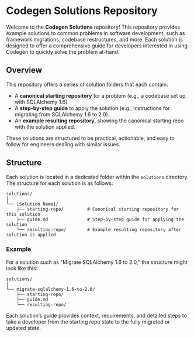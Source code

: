 # Codegen Solutions Repository

Welcome to the **Codegen Solutions** repository! This repository provides example solutions to common problems in software development, such as framework migrations, codebase restructures, and more. Each solution is designed to offer a comprehensive guide for developers interested in using Codegen to quickly solve the problem at-hand.

## Overview

This repository offers a series of solution folders that each contain:
- A **canonical starting repository** for a problem (e.g., a codebase set up with SQLAlchemy 1.6).
- A **step-by-step guide** to apply the solution (e.g., instructions for migrating from SQLAlchemy 1.6 to 2.0).
- An **example resulting repository**, showing the canonical starting repo with the solution applied.

These solutions are structured to be practical, actionable, and easy to follow for engineers dealing with similar issues.

## Structure

Each solution is located in a dedicated folder within the `solutions` directory. The structure for each solution is as follows:
```
solutions/
│
└── [Solution Name]/
    ├── starting-repo/         # Canonical starting repository for this solution
    ├── guide.md               # Step-by-step guide for applying the solution
    └── resulting-repo/        # Example resulting repository after solution is applied
```

### Example

For a solution such as "Migrate SQLAlchemy 1.6 to 2.0," the structure might look like this:
```
solutions/
│
└── migrate-sqlalchemy-1.6-to-2.0/
    ├── starting-repo/
    ├── guide.md
    └── resulting-repo/
```
Each solution’s guide provides context, requirements, and detailed steps to take a developer from the starting repo state to the fully migrated or updated state.
